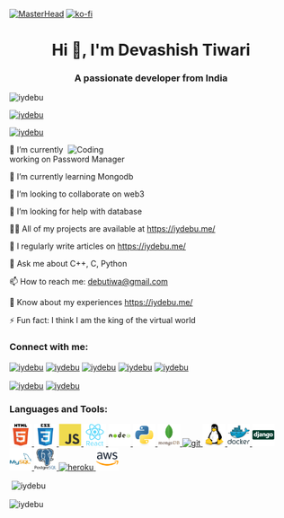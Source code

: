 [![MasterHead](https://camo.githubusercontent.com/ba9f3bd30647e352a3f5e1e45eb45c6ec7bad6155cd16aaedf4a426738da0ca5/68747470733a2f2f696e646f616e616c79746963612e636f6d2f7374617469632f696d616765732f62616e6e6572722e676966)](https://iydebu.me)
[![ko-fi](https://ko-fi.com/img/githubbutton_sm.svg)](https://ko-fi.com/F1F7LAJUT)
<h1 align="center">Hi 👋, I'm Devashish Tiwari</h1>
<h3 align="center">A passionate developer from India</h3>
<p align="left"> <img src="https://komarev.com/ghpvc/?username=iydebu&label=Profile%20views&color=0e75b6&style=flat" alt="iydebu" /> </p>
<p align="left"> <a href="https://github.com/ryo-ma/github-profile-trophy"><img src="https://github-profile-trophy.vercel.app/?username=iydebu" alt="iydebu" /></a> </p>
<p align="left"> <a href="https://twitter.com/iydebu" target="blank"><img src="https://img.shields.io/twitter/follow/iydebu?logo=twitter&style=for-the-badge" alt="iydebu" /></a> </p>
<img align="right" alt="Coding" width="400" src="https://cdn.sanity.io/images/ordgikwe/production/a830c5182852e35bcd0dc07b90122f07ecd15f48-700x525.gif">

🔭 I’m currently working on Password Manager

🌱 I’m currently learning Mongodb

👯 I’m looking to collaborate on web3

🤝 I’m looking for help with database

👨‍💻 All of my projects are available at https://iydebu.me/

📝 I regularly write articles on https://iydebu.me/

💬 Ask me about C++, C, Python

📫 How to reach me: debutiwa@gmail.com

📄 Know about my experiences https://iydebu.me/

⚡ Fun fact: I think I am the king of the virtual world

<h3 align="left">Connect with me:</h3>
<p align="left">
<a href="https://dev.to/iydebu" target="blank"><img align="center" src="https://raw.githubusercontent.com/rahuldkjain/github-profile-readme-generator/master/src/images/icons/Social/devto.svg" alt="iydebu" height="30" width="40" /></a>
<a href="https://twitter.com/iydebu" target="blank"><img align="center" src="https://raw.githubusercontent.com/rahuldkjain/github-profile-readme-generator/master/src/images/icons/Social/twitter.svg" alt="iydebu" height="30" width="40" /></a>
<a href="https://linkedin.com/in/iydebu" target="blank"><img align="center" src="https://raw.githubusercontent.com/rahuldkjain/github-profile-readme-generator/master/src/images/icons/Social/linked-in-alt.svg" alt="iydebu" height="30" width="40" /></a>
<a href="https://codesandbox.com/iydebu" target="blank"><img align="center" src="https://raw.githubusercontent.com/rahuldkjain/github-profile-readme-generator/master/src/images/icons/Social/codesandbox.svg" alt="iydebu" height="30" width="40" /></a>
<a href="https://instagram.com/iydebu" target="blank"><img align="center" src="https://raw.githubusercontent.com/rahuldkjain/github-profile-readme-generator/master/src/images/icons/Social/instagram.svg" alt="iydebu" height="30" width="40" /></a>

<a href="https://stackoverflow.com/users/1234567/iydebu" target="blank"><img align="center" src="https://raw.githubusercontent.com/rahuldkjain/github-profile-readme-generator/master/src/images/icons/Social/stack-overflow.svg" alt="iydebu" height="30" width="40" /></a>
<a href="https://www.youtube.com/channel/UCN-abcdefgh" target="blank"><img align="center" src="https://raw.githubusercontent.com/rahuldkjain/github-profile-readme-generator/master/src/images/icons/Social/youtube.svg" alt="iydebu" height="30" width="40" /></a>

</p>
<h3 align="left">Languages and Tools:</h3>
<p align="left"> <a href="https://www.w3.org/html/" target="_blank"> <img src="https://raw.githubusercontent.com/devicons/devicon/master/icons/html5/html5-original-wordmark.svg" alt="html5" width="40" height="40"/> </a> <a href="https://www.w3schools.com/css/" target="_blank"> <img src="https://raw.githubusercontent.com/devicons/devicon/master/icons/css3/css3-original-wordmark.svg" alt="css3" width="40" height="40"/> </a> <a href="https://developer.mozilla.org/en-US/docs/Web/JavaScript" target="_blank"> <img src="https://raw.githubusercontent.com/devicons/devicon/master/icons/javascript/javascript-original.svg" alt="javascript" width="40" height="40"/> </a> <a href="https://reactjs.org/" target="_blank"> <img src="https://raw.githubusercontent.com/devicons/devicon/master/icons/react/react-original-wordmark.svg" alt="react" width="40" height="40"/> </a> <a href="https://nodejs.org" target="_blank"> <img src="https://raw.githubusercontent.com/devicons/devicon/master/icons/nodejs/nodejs-original-wordmark.svg" alt="nodejs" width="40" height="40"/> </a> <a href="https://www.python.org" target="_blank"> <img src="https://raw.githubusercontent.com/devicons/devicon/master/icons/python/python-original.svg" alt="python" width="40" height="40"/> </a> <a href="https://www.mongodb.com/" target="_blank"> <img src="https://raw.githubusercontent.com/devicons/devicon/master/icons/mongodb/mongodb-original-wordmark.svg" alt="mongodb" width="40" height="40"/> </a> <a href="https://git-scm.com/" target="_blank"> <img src="https://www.vectorlogo.zone/logos/git-scm/git-scm-icon.svg" alt="git" width="40" height="40"/> </a> <a href="https://www.linux.org/" target="_blank"> <img src="https://raw.githubusercontent.com/devicons/devicon/master/icons/linux/linux-original.svg" alt="linux" width="40" height="40"/> </a> <a href="https://www.docker.com/" target="_blank"> <img src="https://raw.githubusercontent.com/devicons/devicon/master/icons/docker/docker-original-wordmark.svg" alt="docker" width="40" height="40"/> </a> <a href="https://www.djangoproject.com/" target="_blank"> <img src="https://raw.githubusercontent.com/devicons/devicon/master/icons/django/django-original.svg" alt="django" width="40" height="40"/> </a> <a href="https://www.mysql.com/" target="_blank"> <img src="https://raw.githubusercontent.com/devicons/devicon/master/icons/mysql/mysql-original-wordmark.svg" alt="mysql" width="40" height="40"/> </a> <a href="https://www.postgresql.org" target="_blank"> <img src="https://raw.githubusercontent.com/devicons/devicon/master/icons/postgresql/postgresql-original-wordmark.svg" alt="postgresql" width="40" height="40"/> </a> <a href="https://www.heroku.com" target="_blank"> <img src="https://www.vectorlogo.zone/logos/heroku/heroku-icon.svg" alt="heroku" width="40" height="40"/> </a> <a href="https://aws.amazon.com/" target="_blank"> <img src="https://raw.githubusercontent.com/devicons/devicon/master/icons/amazonwebservices/amazonwebservices-original-wordmark.svg" alt="aws" width="40" height="40"/> </a> </p>

<p>&nbsp;<img align="center" src="https://github-readme-stats.vercel.app/api?username=iydebu&show_icons=true&locale=en" alt="iydebu" /></p>
<p><img align="center" src="https://github-readme-streak-stats.herokuapp.com/?user=iydebu&" alt="iydebu" /></p>

